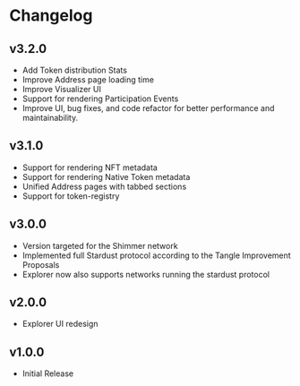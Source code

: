 # Changelog

## v3.2.0

* Add Token distribution Stats
* Improve Address page loading time
* Improve Visualizer UI
* Support for rendering Participation Events
* Improve UI, bug fixes, and code refactor for better performance and maintainability.

## v3.1.0

* Support for rendering NFT metadata
* Support for rendering Native Token metadata
* Unified Address pages with tabbed sections
* Support for token-registry

## v3.0.0

* Version targeted for the Shimmer network
* Implemented full Stardust protocol according to the Tangle Improvement Proposals
* Explorer now also supports networks running the stardust protocol

## v2.0.0

* Explorer UI redesign

## v1.0.0

* Initial Release
